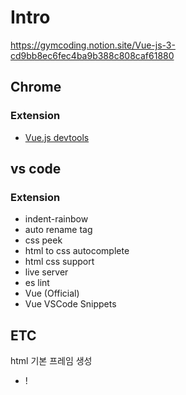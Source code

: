 
# Intro

https://gymcoding.notion.site/Vue-js-3-cd9bb8ec6fec4ba9b388c808caf61880

## Chrome

### Extension

- [Vue.js devtools](https://chromewebstore.google.com/detail/vuejs-devtools/nhdogjmejiglipccpnnnanhbledajbpd)

## vs code

### Extension

- indent-rainbow
- auto rename tag
- css peek
- html to css autocomplete
- html css support
- live server
- es lint
- Vue (Official)
- Vue VSCode Snippets

## ETC

html 기본 프레임 생성
- !

